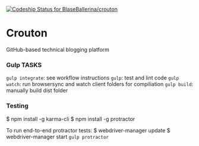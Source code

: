 [ ![Codeship Status for BlaseBallerina/crouton](https://codeship.com/projects/d93ce0b0-0960-0133-a4c9-521d3b82cdba/status?branch=master)](https://codeship.com/projects/90580)

# Crouton
GitHub-based technical blogging platform


### Gulp TASKS

`gulp integrate`: see workflow instructions
`gulp`: test and lint code
`gulp watch`: run browsersync and watch client folders for compiliation
`gulp build`: manually build dist folder


### Testing

$ npm install -g karma-cli
$ npm install -g protractor

To run end-to-end protractor tests:
$ webdriver-manager update
$ webdriver-manager start
`gulp protractor`
